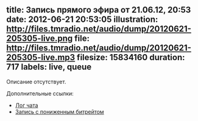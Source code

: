 title: Запись прямого эфира от 21.06.12, 20:53
date: 2012-06-21 20:53:05
illustration: http://files.tmradio.net/audio/dump/20120621-205305-live.png
file: http://files.tmradio.net/audio/dump/20120621-205305-live.mp3
filesize: 15834160
duration: 717
labels: live, queue
---
Описание отсутствует.

Дополнительные ссылки:

- [Лог чата](http://files.tmradio.net/audio/dump/20120621-205305-live.log)
- [Запись с пониженным битрейтом](http://files.tmradio.net/audio/dump/20120621-205305-live-lofi.ogg)
